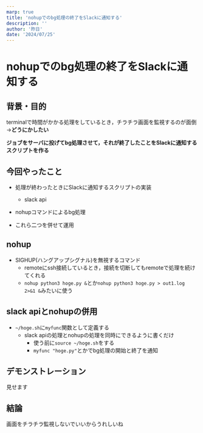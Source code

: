 ```yaml
---
marp: true
title: 'nohupでのbg処理の終了をSlackに通知する'
description: ''
author: '昨日'
date: '2024/07/25'
---
```

<!--
headingDivider: 2
-->

# nohupでのbg処理の終了をSlackに通知する

## 背景・目的
terminalで時間がかかる処理をしているとき，チラチラ画面を監視するのが面倒
->**どうにかしたい**

**ジョブをサーバに投げてbg処理させて，それが終了したことをSlackに通知するスクリプトを作る**

## 今回やったこと
- 処理が終わったときにSlackに通知するスクリプトの実装
    - slack api

- nohupコマンドによるbg処理

- これら二つを併せて運用

## nohup
- SIGHUP(ハングアップシグナル)を無視するコマンド
    - remoteにssh接続しているとき，接続を切断してもremoteで処理を続けてくれる
    - `nohup python3 hoge.py &`とか`nohup python3 hoge.py > out1.log 2>&1 &`みたいに使う

## slack apiとnohupの併用
- `~/hoge.sh`に`myfunc`関数として定義する
    - slack apiの処理とnohupの処理を同時にできるように書くだけ
        - 使う前に`source ~/hoge.sh`をする
        - `myfunc "hoge.py"`とかでbg処理の開始と終了を通知

## デモンストレーション
見せます

## 結論
画面をチラチラ監視しないでいいからうれしいね